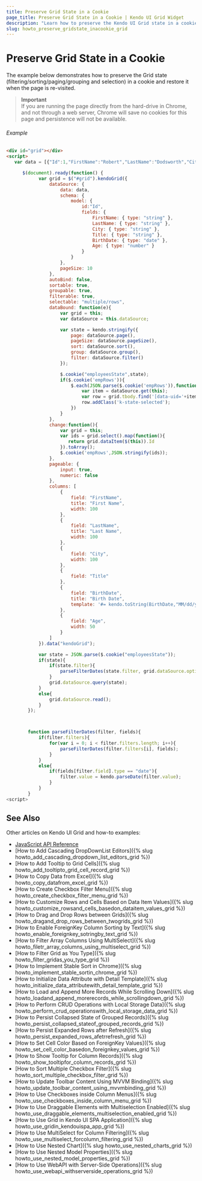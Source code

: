 ```yaml
---
title: Preserve Grid State in a Cookie
page_title: Preserve Grid State in a Cookie | Kendo UI Grid Widget
description: "Learn how to preserve the Kendo UI Grid state in a cookie and restore it when the page is re-visited."
slug: howto_preserve_gridstate_inacookie_grid
---
```


# Preserve Grid State in a Cookie

The example below demonstrates how to preserve the Grid state (filtering/sorting/paging/grouping and selection) in a cookie and restore it when the page is re-visited.

> **Important**  
> If you are running the page directly from the hard-drive in Chrome, and not through a web server, Chrome will save no cookies for this page and persistence will not be available.

###### Example

```html
<div id="grid"></div>
<script>
   var data = [{"Id":1,"FirstName":"Robert","LastName":"Dodsworth","City":"Kirkland","Title":"Web Designer","BirthDate":"1963-07-01T21:00:00.000Z","Age":49},{"Id":2,"FirstName":"Andrew","LastName":"King","City":"London","Title":"Sales Manager","BirthDate":"1948-12-07T22:00:00.000Z","Age":64},{"Id":3,"FirstName":"Nancy","LastName":"Fuller","City":"Philadelphia","Title":"Technical Support","BirthDate":"1966-03-26T22:00:00.000Z","Age":46},{"Id":4,"FirstName":"Janet","LastName":"Leverling","City":"Boston","Title":"Web Designer","BirthDate":"1952-02-18T22:00:00.000Z","Age":60},{"Id":5,"FirstName":"Margaret","LastName":"Callahan","City":"Seattle","Title":"Vice President, Sales","BirthDate":"1963-07-01T21:00:00.000Z","Age":49},{"Id":6,"FirstName":"Anne","LastName":"King","City":"Tacoma","Title":"Technical Support","BirthDate":"1955-03-03T22:00:00.000Z","Age":57},{"Id":7,"FirstName":"Janet","LastName":"Callahan","City":"New York","Title":"Chief Execute Officer","BirthDate":"1966-03-26T22:00:00.000Z","Age":46},{"Id":8,"FirstName":"Robert","LastName":"Leverling","City":"New York","Title":"Software Developer","BirthDate":"1958-01-08T22:00:00.000Z","Age":54},{"Id":9,"FirstName":"Margaret","LastName":"Dodsworth","City":"Seattle","Title":"Vice President, Sales","BirthDate":"1952-02-18T22:00:00.000Z","Age":60},{"Id":10,"FirstName":"Robert","LastName":"Fuller","City":"Philadelphia","Title":"Software Developer","BirthDate":"1960-05-28T21:00:00.000Z","Age":52},{"Id":11,"FirstName":"Margaret","LastName":"Suyama","City":"Seattle","Title":"Chief Techical Officer","BirthDate":"1958-01-08T22:00:00.000Z","Age":54},{"Id":12,"FirstName":"Nancy","LastName":"Fuller","City":"Tacoma","Title":"Vice President, Sales","BirthDate":"1948-12-07T22:00:00.000Z","Age":64},{"Id":13,"FirstName":"Michael","LastName":"Suyama","City":"Redmond","Title":"Software Developer","BirthDate":"1966-03-26T22:00:00.000Z","Age":46},{"Id":14,"FirstName":"Nancy","LastName":"King","City":"Tacoma","Title":"Chief Techical Officer","BirthDate":"1952-02-18T22:00:00.000Z","Age":60},{"Id":15,"FirstName":"Margaret","LastName":"Dodsworth","City":"Philadelphia","Title":"Web Designer","BirthDate":"1966-01-26T22:00:00.000Z","Age":46},{"Id":16,"FirstName":"Michael","LastName":"Fuller","City":"Philadelphia","Title":"Software Developer","BirthDate":"1966-01-26T22:00:00.000Z","Age":46},{"Id":17,"FirstName":"Robert","LastName":"Buchanan","City":"Boston","Title":"Inside Sales Coordinator","BirthDate":"1960-05-28T21:00:00.000Z","Age":52},{"Id":18,"FirstName":"Michael","LastName":"Fuller","City":"New York","Title":"Sales Manager","BirthDate":"1952-02-18T22:00:00.000Z","Age":60},{"Id":19,"FirstName":"Nige","LastName":"White","City":"Tacoma","Title":"Chief Techical Officer","BirthDate":"1966-03-26T22:00:00.000Z","Age":46},{"Id":20,"FirstName":"Steven","LastName":"Davolio","City":"Kirkland","Title":"Accountant","BirthDate":"1966-03-26T22:00:00.000Z","Age":46},{"Id":21,"FirstName":"Nige","LastName":"Suyama","City":"Boston","Title":"Technical Support","BirthDate":"1958-01-08T22:00:00.000Z","Age":54},{"Id":22,"FirstName":"Andrew","LastName":"Dodsworth","City":"Boston","Title":"Chief Execute Officer","BirthDate":"1955-03-03T22:00:00.000Z","Age":57},{"Id":23,"FirstName":"Margaret","LastName":"King","City":"Kirkland","Title":"Software Developer","BirthDate":"1952-02-18T22:00:00.000Z","Age":60},{"Id":24,"FirstName":"Michael","LastName":"Fuller","City":"London","Title":"Technical Support","BirthDate":"1952-02-18T22:00:00.000Z","Age":60},{"Id":25,"FirstName":"Michael","LastName":"Dodsworth","City":"London","Title":"Accountant","BirthDate":"1937-09-18T21:00:00.000Z","Age":75},{"Id":26,"FirstName":"Janet","LastName":"Peacock","City":"Kirkland","Title":"Sales Representative","BirthDate":"1952-02-18T22:00:00.000Z","Age":60},{"Id":27,"FirstName":"Anne","LastName":"Dodsworth","City":"Tacoma","Title":"Web Designer","BirthDate":"1966-01-26T22:00:00.000Z","Age":46},{"Id":28,"FirstName":"Andrew","LastName":"Peacock","City":"London","Title":"Software Developer","BirthDate":"1948-12-07T22:00:00.000Z","Age":64},{"Id":29,"FirstName":"Andrew","LastName":"Buchanan","City":"Redmond","Title":"Accountant","BirthDate":"1958-01-08T22:00:00.000Z","Age":54},{"Id":30,"FirstName":"Andrew","LastName":"Callahan","City":"New York","Title":"Chief Techical Officer","BirthDate":"1937-09-18T21:00:00.000Z","Age":75},{"Id":31,"FirstName":"Andrew","LastName":"King","City":"Seattle","Title":"Sales Manager","BirthDate":"1958-01-08T22:00:00.000Z","Age":54},{"Id":32,"FirstName":"Robert","LastName":"Leverling","City":"Kirkland","Title":"Chief Execute Officer","BirthDate":"1948-12-07T22:00:00.000Z","Age":64},{"Id":33,"FirstName":"Anne","LastName":"Dodsworth","City":"New York","Title":"Sales Representative","BirthDate":"1955-03-03T22:00:00.000Z","Age":57},{"Id":34,"FirstName":"Steven","LastName":"King","City":"New York","Title":"Technical Support","BirthDate":"1948-12-07T22:00:00.000Z","Age":64},{"Id":35,"FirstName":"Anne","LastName":"Leverling","City":"Redmond","Title":"Web Designer","BirthDate":"1966-03-26T22:00:00.000Z","Age":46},{"Id":36,"FirstName":"Nige","LastName":"Davolio","City":"Kirkland","Title":"Chief Techical Officer","BirthDate":"1963-08-29T21:00:00.000Z","Age":49},{"Id":37,"FirstName":"Nancy","LastName":"Dodsworth","City":"Boston","Title":"Chief Techical Officer","BirthDate":"1963-08-29T21:00:00.000Z","Age":49},{"Id":38,"FirstName":"Laura","LastName":"Leverling","City":"Redmond","Title":"Web Designer","BirthDate":"1955-03-03T22:00:00.000Z","Age":57},{"Id":39,"FirstName":"Steven","LastName":"Dodsworth","City":"Redmond","Title":"Sales Manager","BirthDate":"1937-09-18T21:00:00.000Z","Age":75},{"Id":40,"FirstName":"Andrew","LastName":"Davolio","City":"Seattle","Title":"Sales Manager","BirthDate":"1963-08-29T21:00:00.000Z","Age":49},{"Id":41,"FirstName":"Anne","LastName":"Dodsworth","City":"Seattle","Title":"Vice President, Sales","BirthDate":"1958-01-08T22:00:00.000Z","Age":54},{"Id":42,"FirstName":"Nancy","LastName":"Callahan","City":"London","Title":"Chief Techical Officer","BirthDate":"1952-02-18T22:00:00.000Z","Age":60},{"Id":43,"FirstName":"Andrew","LastName":"Buchanan","City":"London","Title":"Vice President, Sales","BirthDate":"1966-01-26T22:00:00.000Z","Age":46},{"Id":44,"FirstName":"Michael","LastName":"Fuller","City":"New York","Title":"Accountant","BirthDate":"1963-08-29T21:00:00.000Z","Age":49},{"Id":45,"FirstName":"Nancy","LastName":"Suyama","City":"Tacoma","Title":"Chief Execute Officer","BirthDate":"1963-07-01T21:00:00.000Z","Age":49},{"Id":46,"FirstName":"Laura","LastName":"Leverling","City":"London","Title":"Inside Sales Coordinator","BirthDate":"1960-05-28T21:00:00.000Z","Age":52},{"Id":47,"FirstName":"Robert","LastName":"White","City":"Kirkland","Title":"Vice President, Sales","BirthDate":"1948-12-07T22:00:00.000Z","Age":64},{"Id":48,"FirstName":"Michael","LastName":"Suyama","City":"London","Title":"Sales Representative","BirthDate":"1958-01-08T22:00:00.000Z","Age":54},{"Id":49,"FirstName":"Nige","LastName":"King","City":"Philadelphia","Title":"Software Developer","BirthDate":"1963-08-29T21:00:00.000Z","Age":49},{"Id":50,"FirstName":"Nancy","LastName":"Peacock","City":"Kirkland","Title":"Technical Support","BirthDate":"1963-08-29T21:00:00.000Z","Age":49}];

      $(document).ready(function() {
            var grid = $("#grid").kendoGrid({
                dataSource: {
                    data: data,
                    schema: {
                        model: {
                            id:"Id",
                            fields: {
                                FirstName: { type: "string" },
                                LastName: { type: "string" },
                                City: { type: "string" },
                                Title: { type: "string" },
                                BirthDate: { type: "date" },
                                Age: { type: "number" }
                            }
                        }
                    },
                    pageSize: 10
                },
                autoBind: false,
                sortable: true,
                groupable: true,
                filterable: true,
                selectable: "multiple/rows",
                dataBound: function(e){
                    var grid = this;
                    var dataSource = this.dataSource;

                    var state = kendo.stringify({
                        page: dataSource.page(),
                        pageSize: dataSource.pageSize(),
                        sort: dataSource.sort(),
                        group: dataSource.group(),
                        filter: dataSource.filter()
                    });

                    $.cookie("employeesState",state);
                    if($.cookie('empRows')){
                        $.each(JSON.parse($.cookie('empRows')),function(){
                            var item = dataSource.get(this);
                            var row = grid.tbody.find('[data-uid='+item.uid+']');
                            row.addClass('k-state-selected');
                        })
                    }
                },
                change:function(){
                    var grid = this;
                    var ids = grid.select().map(function(){
                       return grid.dataItem($(this)).Id
                    }).toArray();
                    $.cookie('empRows',JSON.stringify(ids));
                },
                pageable: {
                    input: true,
                    numeric: false
                },
                columns: [
                    {
                        field: "FirstName",
                        title: "First Name",
                        width: 100
                    },
                    {
                        field: "LastName",
                        title: "Last Name",
                        width: 100
                    },
                    {
                        field: "City",
                        width: 100
                    },
                    {
                        field: "Title"
                    },
                    {
                        field: "BirthDate",
                        title: "Birth Date",
                        template: '#= kendo.toString(BirthDate,"MM/dd/yyyy") #'
                    },
                    {
                        field: "Age",
                        width: 50
                    }
                ]
            }).data("kendoGrid");

            var state = JSON.parse($.cookie("employeesState"));
            if(state){
                if(state.filter){
                    parseFilterDates(state.filter, grid.dataSource.options.schema.model.fields);
                }
                grid.dataSource.query(state);
            }
            else{
                grid.dataSource.read();
            }
        });



        function parseFilterDates(filter, fields){
            if(filter.filters){
                for(var i = 0; i < filter.filters.length; i++){
                    parseFilterDates(filter.filters[i], fields);
                }
            }
            else{
                if(fields[filter.field].type == "date"){
                    filter.value = kendo.parseDate(filter.value);
                }
            }
        }
<script>
```

## See Also

Other articles on Kendo UI Grid and how-to examples:

* [JavaScript API Reference](/api/javascript/ui/grid)
* [How to Add Cascading DropDownList Editors]({% slug howto_add_cascading_dropdown_list_editors_grid %})
* [How to Add Tooltip to Grid Cells]({% slug howto_add_tooltipto_grid_cell_record_grid %})
* [How to Copy Data from Excel]({% slug howto_copy_datafrom_excel_grid %})
* [How to Create Checkbox Filter Menu]({% slug howto_create_checkbox_filter_menu_grid %})
* [How to Customize Rows and Cells Based on Data Item Values]({% slug howto_customize_rowsand_cells_basedon_dataitem_values_grid %})
* [How to Drag and Drop Rows between Grids]({% slug howto_dragand_drop_rows_between_twogrids_grid %})
* [How to Enable ForeignKey Column Sorting by Text]({% slug howto_enable_foreignkey_sotringby_text_grid %})
* [How to Filter Array Columns Using MultiSelect]({% slug howto_filetr_array_columns_using_multiselect_grid %})
* [How to Filter Grid as You Type]({% slug howto_filter_gridas_you_type_grid %})
* [How to Implement Stable Sort in Chrome]({% slug howto_implement_stable_sortin_chrome_grid %})
* [How to Initialize Data Attribute with Detail Template]({% slug howto_initialize_data_attributewith_detail_template_grid %})
* [How to Load and Append More Records While Scrolling Down]({% slug howto_loadand_append_morerecords_while_scrollingdown_grid %})
* [How to Perform CRUD Operations with Local Storage Data]({% slug howto_perform_crud_operationswith_local_storage_data_grid %})
* [How to Persist Collapsed State of Grouped Records]({% slug howto_persist_collapsed_stateof_grouped_records_grid %})
* [How to Persist Expanded Rows after Refresh]({% slug howto_persist_expanded_rows_afetrrefresh_grid %})
* [How to Set Cell Color Based on ForeignKey Values]({% slug howto_set_cell_color_basedon_foreignkey_values_grid %})
* [How to Show Tooltip for Column Records]({% slug howto_show_tooltipfor_column_records_grid %})
* [How to Sort Multiple Checkbox Filter]({% slug howto_sort_multiple_checkbox_filter_grid %})
* [How to Update Toolbar Content Using MVVM Binding]({% slug howto_update_toolbar_content_using_mvvmbinding_grid %})
* [How to Use Checkboxes inside Column Menus]({% slug howto_use_checkboxes_inside_column_menu_grid %})
* [How to Use Draggable Elements with Multiselection Enabled]({% slug howto_use_draggable_elements_multiselection_enabled_grid %})
* [How to Use Grid in Kendo UI SPA Application]({% slug howto_use_gridin_kendouispa_app_grid %})
* [How to Use MultiSelect for Column Filtering]({% slug howto_use_multiselect_forcolumn_filtering_grid %})
* [How to Use Nested Chart]({% slug howto_use_nested_charts_grid %})
* [How to Use Nested Model Properties]({% slug howto_use_nested_model_properties_grid %})
* [How to Use WebAPI with Server-Side Operations]({% slug howto_use_webapi_withserverside_operations_grid %})